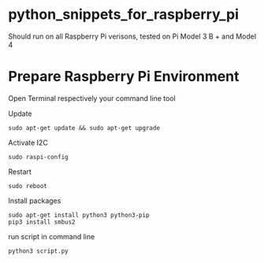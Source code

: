 # python_snippets_for_raspberry_pi
Should run on all Raspberry Pi verisons, tested on Pi Model 3 B + and Model 4

# Prepare Raspberry Pi Environment
Open Terminal respectively your command line tool

Update
```
sudo apt-get update && sudo apt-get upgrade
```
Activate I2C
```
sudo raspi-config
```
Restart
```
sudo reboot
```
Install packages
```
sudo apt-get install python3 python3-pip
pip3 install smbus2
```
run script in command line
```
python3 script.py
```
